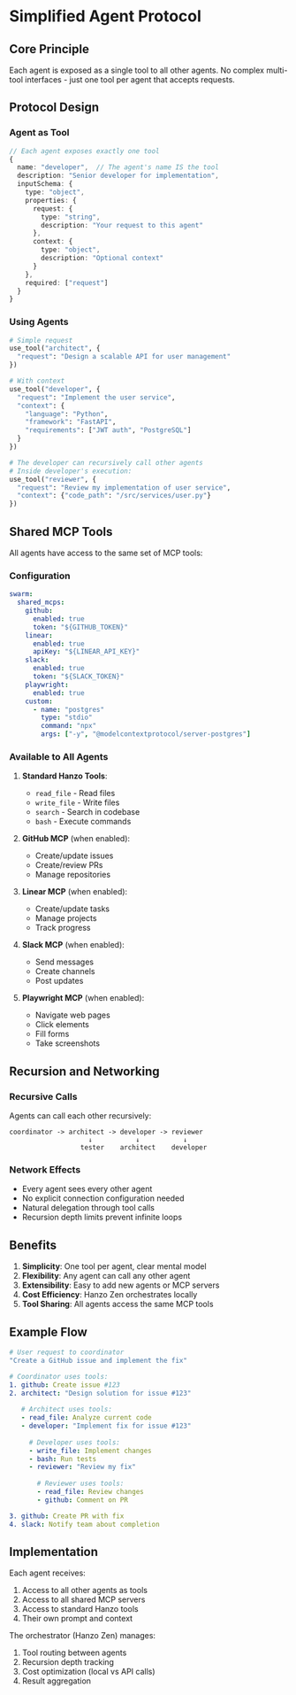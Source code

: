 # Simplified Agent Protocol

## Core Principle

Each agent is exposed as a single tool to all other agents. No complex multi-tool interfaces - just one tool per agent that accepts requests.

## Protocol Design

### Agent as Tool

```typescript
// Each agent exposes exactly one tool
{
  name: "developer",  // The agent's name IS the tool
  description: "Senior developer for implementation",
  inputSchema: {
    type: "object",
    properties: {
      request: {
        type: "string",
        description: "Your request to this agent"
      },
      context: {
        type: "object", 
        description: "Optional context"
      }
    },
    required: ["request"]
  }
}
```

### Using Agents

```python
# Simple request
use_tool("architect", {
  "request": "Design a scalable API for user management"
})

# With context
use_tool("developer", {
  "request": "Implement the user service",
  "context": {
    "language": "Python",
    "framework": "FastAPI",
    "requirements": ["JWT auth", "PostgreSQL"]
  }
})

# The developer can recursively call other agents
# Inside developer's execution:
use_tool("reviewer", {
  "request": "Review my implementation of user service",
  "context": {"code_path": "/src/services/user.py"}
})
```

## Shared MCP Tools

All agents have access to the same set of MCP tools:

### Configuration

```yaml
swarm:
  shared_mcps:
    github:
      enabled: true
      token: "${GITHUB_TOKEN}"
    linear:
      enabled: true
      apiKey: "${LINEAR_API_KEY}"
    slack:
      enabled: true
      token: "${SLACK_TOKEN}"
    playwright:
      enabled: true
    custom:
      - name: "postgres"
        type: "stdio"
        command: "npx"
        args: ["-y", "@modelcontextprotocol/server-postgres"]
```

### Available to All Agents

1. **Standard Hanzo Tools**:
   - `read_file` - Read files
   - `write_file` - Write files
   - `search` - Search in codebase
   - `bash` - Execute commands

2. **GitHub MCP** (when enabled):
   - Create/update issues
   - Create/review PRs
   - Manage repositories

3. **Linear MCP** (when enabled):
   - Create/update tasks
   - Manage projects
   - Track progress

4. **Slack MCP** (when enabled):
   - Send messages
   - Create channels
   - Post updates

5. **Playwright MCP** (when enabled):
   - Navigate web pages
   - Click elements
   - Fill forms
   - Take screenshots

## Recursion and Networking

### Recursive Calls

Agents can call each other recursively:

```
coordinator -> architect -> developer -> reviewer
                    ↓           ↓           ↓
                  tester    architect    developer
```

### Network Effects

- Every agent sees every other agent
- No explicit connection configuration needed
- Natural delegation through tool calls
- Recursion depth limits prevent infinite loops

## Benefits

1. **Simplicity**: One tool per agent, clear mental model
2. **Flexibility**: Any agent can call any other agent
3. **Extensibility**: Easy to add new agents or MCP servers
4. **Cost Efficiency**: Hanzo Zen orchestrates locally
5. **Tool Sharing**: All agents access the same MCP tools

## Example Flow

```yaml
# User request to coordinator
"Create a GitHub issue and implement the fix"

# Coordinator uses tools:
1. github: Create issue #123
2. architect: "Design solution for issue #123"
   
   # Architect uses tools:
   - read_file: Analyze current code
   - developer: "Implement fix for issue #123"
   
     # Developer uses tools:
     - write_file: Implement changes
     - bash: Run tests
     - reviewer: "Review my fix"
     
       # Reviewer uses tools:
       - read_file: Review changes
       - github: Comment on PR

3. github: Create PR with fix
4. slack: Notify team about completion
```

## Implementation

Each agent receives:
1. Access to all other agents as tools
2. Access to all shared MCP servers
3. Access to standard Hanzo tools
4. Their own prompt and context

The orchestrator (Hanzo Zen) manages:
1. Tool routing between agents
2. Recursion depth tracking
3. Cost optimization (local vs API calls)
4. Result aggregation